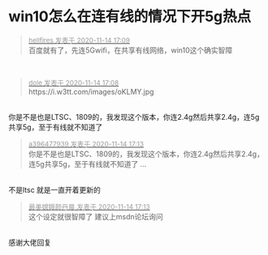 # win10怎么在连有线的情况下开5g热点


<div class="quote"><blockquote><font size="2"><a href="https://www.hostloc.com/forum.php?mod=redirect&amp;goto=findpost&amp;pid=9453837&amp;ptid=766675" target="_blank"><font color="#999999">hellfires 发表于 2020-11-14 17:09</font></a></font><br />
百度就有了，先连5Gwifi，在共享有线网络，win10这个确实智障</blockquote></div><br />
<img src="static/image/smiley/default/sweat.gif" smilieid="10" border="0" alt="" /><img id="aimg_uat7d" onclick="zoom(this, this.src, 0, 0, 0)" class="zoom" src="https://cdn.jsdelivr.net/gh/hishis/forum-master/public/images/patch.gif" onmouseover="img_onmouseoverfunc(this)" onload="thumbImg(this)" border="0" alt="" />

<div class="quote"><blockquote><font size="2"><a href="https://www.hostloc.com/forum.php?mod=redirect&amp;goto=findpost&amp;pid=9453832&amp;ptid=766675" target="_blank"><font color="#999999">dole 发表于 2020-11-14 17:08</font></a></font><br />
https://i.w3tt.com/images/oKLMY.jpg</blockquote></div><br />
你是不是也是LTSC、1809的，我发现这个版本，你连2.4g然后共享2.4g，连5g共享5g，至于有线就不知道了<img id="aimg_hrRww" onclick="zoom(this, this.src, 0, 0, 0)" class="zoom" src="https://cdn.jsdelivr.net/gh/hishis/forum-master/public/images/patch.gif" onmouseover="img_onmouseoverfunc(this)" onload="thumbImg(this)" border="0" alt="" />

<div class="quote"><blockquote><font size="2"><a href="https://www.hostloc.com/forum.php?mod=redirect&amp;goto=findpost&amp;pid=9453856&amp;ptid=766675" target="_blank"><font color="#999999">a396477939 发表于 2020-11-14 17:13</font></a></font><br />
你是不是也是LTSC、1809的，我发现这个版本，你连2.4g然后共享2.4g，连5g共享5g，至于有线就不知道了 ...</blockquote></div><br />
不是ltsc 就是一直开着更新的<img id="aimg_KlBj2" onclick="zoom(this, this.src, 0, 0, 0)" class="zoom" src="https://cdn.jsdelivr.net/gh/hishis/forum-master/public/images/patch.gif" onmouseover="img_onmouseoverfunc(this)" onload="thumbImg(this)" border="0" alt="" />

<div class="quote"><blockquote><font size="2"><a href="https://www.hostloc.com/forum.php?mod=redirect&amp;goto=findpost&amp;pid=9453858&amp;ptid=766675" target="_blank"><font color="#999999">最美嫦娥颜丹晨 发表于 2020-11-14 17:13</font></a></font><br />
这个设定就很智障了 建议上msdn论坛询问</blockquote></div><br />
感谢大佬回复<img id="aimg_iX79o" onclick="zoom(this, this.src, 0, 0, 0)" class="zoom" src="https://cdn.jsdelivr.net/gh/hishis/forum-master/public/images/patch.gif" onmouseover="img_onmouseoverfunc(this)" onload="thumbImg(this)" border="0" alt="" />
